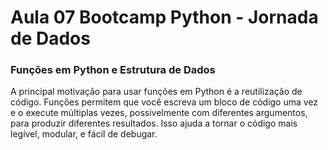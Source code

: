 # Aula 07 Bootcamp Python - Jornada de Dados

###  Funções em Python e Estrutura de Dados

A principal motivação para usar funções em Python é a reutilização de código. Funções permitem que você escreva um bloco de código uma vez e o execute múltiplas vezes, possivelmente com diferentes argumentos, para produzir diferentes resultados. Isso ajuda a tornar o código mais legível, modular, e fácil de debugar.